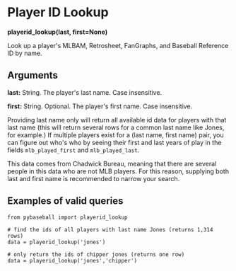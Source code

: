 # Player ID Lookup

__playerid_lookup(last, first=None)__

Look up a player's MLBAM, Retrosheet, FanGraphs, and Baseball Reference ID by name.

## Arguments
__last:__ String. The player's last name. Case insensitive.

__first:__ String. Optional. The player's first name. Case insensitive.

Providing last name only will return all available id data for players with that last name (this will return several rows for a common last name like Jones, for example.) If multiple players exist for a (last name, first name) pair, you can figure out who's who by seeing their first and last years of play in the fields  `mlb_played_first` and `mlb_played_last`.

This data comes from Chadwick Bureau, meaning that there are several people in this data who are not MLB players. For this reason, supplying both last and first name is recommended to narrow your search. 

## Examples of valid queries

~~~~
from pybaseball import playerid_lookup

# find the ids of all players with last name Jones (returns 1,314 rows)
data = playerid_lookup('jones')

# only return the ids of chipper jones (returns one row)
data = playerid_lookup('jones','chipper')
~~~~
